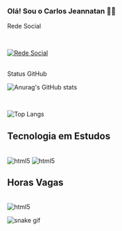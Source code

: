 ### Olá! Sou o Carlos Jeannatan 👨‍💻
Rede Social<div style="display: inline_block"><br/>

[![Rede Social](https://img.shields.io/badge/Facebook-1877F2?style=for-the-badge&logo=facebook&logoColor=white)](https://facebook.com/carlos.jeannatan)
<div style="display: inline_block"><br/>
Status GitHub

![Anurag's GitHub stats](https://github-readme-stats.vercel.app/api?username=Jeannatan&show_icons=true&theme=tokyonight)
<div style="display: inline_block"><br/>

![Top Langs](https://github-readme-stats.vercel.app/api/top-langs/?username=Jeannatan&hide_progress=true)

## Tecnologia em Estudos
<div style="display: inline_block"><br/>
<img align="center" alt="html5" src="https://img.shields.io/badge/HTML-239120?style=for-the-badge&logo=html5&logoColor=white"/>
<img align="center" alt="html5" src="https://img.shields.io/badge/C%23-239120?style=for-the-badge&logo=c-sharp&logoColor=white"/>

## Horas Vagas
<div style="display: inline_block"><br/>
<img align="center" alt="html5" src="https://img.shields.io/badge/Steam-000000?style=for-the-badge&logo=steam&logoColor=white"/>

![snake gif](https://github.com/Jeannatan/blob/output/github-contribution-grid-snake.gif)
